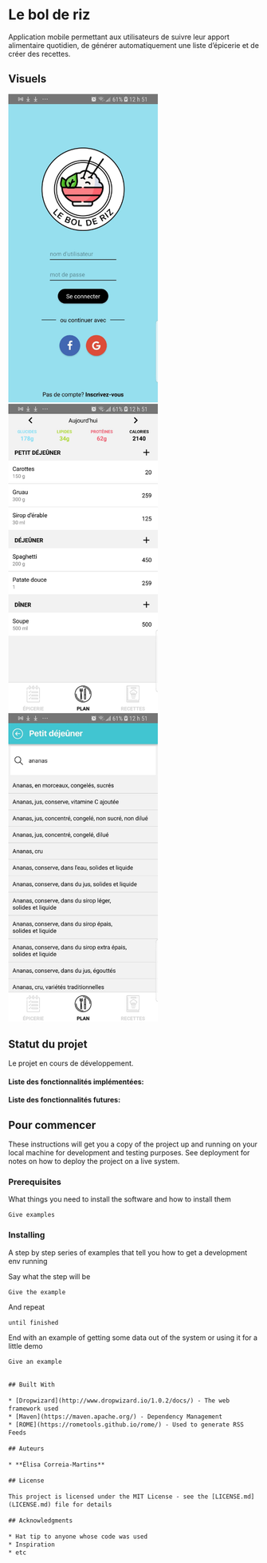 # Le bol de riz

Application mobile permettant aux utilisateurs de suivre leur apport alimentaire quotidien, de générer automatiquement une liste d’épicerie et de créer des recettes.

## Visuels
<div>
<img src="images/login_page.jpg" width="300">
<img src="images/journal.jpg" width="300">
<img src="images/search_page.jpg" width="300">
</div>

## Statut du projet

Le projet en cours de développement.

#### Liste des fonctionnalités implémentées:

#### Liste des fonctionnalités futures:

## Pour commencer

These instructions will get you a copy of the project up and running on your local machine for development and testing purposes. See deployment for notes on how to deploy the project on a live system.

### Prerequisites

What things you need to install the software and how to install them

```
Give examples
```

### Installing

A step by step series of examples that tell you how to get a development env running

Say what the step will be

```
Give the example
```

And repeat

```
until finished
```

End with an example of getting some data out of the system or using it for a little demo

```
Give an example
```

```

## Built With

* [Dropwizard](http://www.dropwizard.io/1.0.2/docs/) - The web framework used
* [Maven](https://maven.apache.org/) - Dependency Management
* [ROME](https://rometools.github.io/rome/) - Used to generate RSS Feeds

## Auteurs

* **Élisa Correia-Martins**

## License

This project is licensed under the MIT License - see the [LICENSE.md](LICENSE.md) file for details

## Acknowledgments

* Hat tip to anyone whose code was used
* Inspiration
* etc
